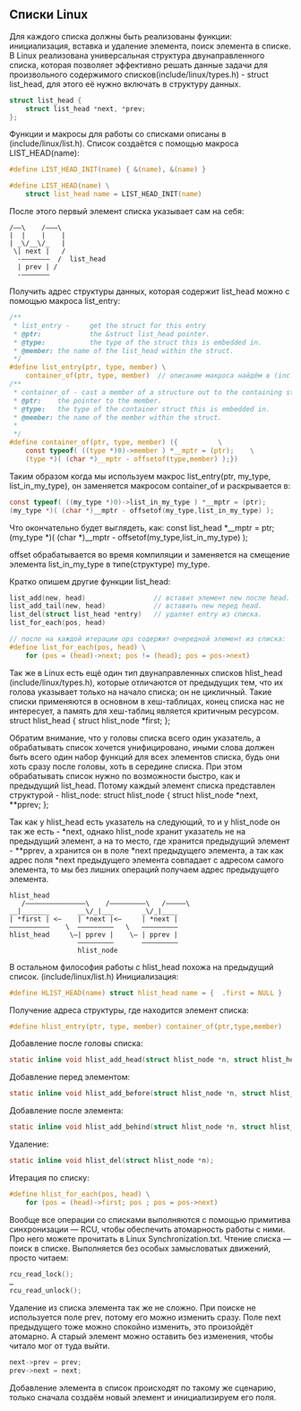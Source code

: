 ## Списки Linux

Для каждого списка должны быть реализованы функции: инициализация, вставка и
удаление элемента, поиск элемента в списке.
В Linux реализована универсальная структура двунаправленного списка, которая
позволяет эффективно решать данные задачи для произвольного содержимого
списков(include/linux/types.h) - struct list_head, для этого её нужно
включать в структуру данных.

```c
struct list_head {
    struct list_head *next, *prev;
};
```

Функции и макросы для работы со списками описаны в (include/linux/list.h).
Список создаётся с помощью макроса LIST_HEAD(name):

```c
#define LIST_HEAD_INIT(name) { &(name), &(name) }

#define LIST_HEAD(name) \
    struct list_head name = LIST_HEAD_INIT(name)
```

После этого первый элемент списка указывает сам на себя:

```
/——\    /———\
|  |    |    |
| _\/__\/_   |
 \| next |   /
  -———————  /  list_head
  | prev | /
  -———————
```

Получить адрес структуры данных, которая содержит list\_head можно с помощью макроса list\_entry:

```c
/**
 * list_entry -     get the struct for this entry
 * @ptr:            the &struct list_head pointer.
 * @type:           the type of the struct this is embedded in.
 * @member: the name of the list_head within the struct.
 */
#define list_entry(ptr, type, member) \
    container_of(ptr, type, member)  // описание макроса найдём в (include/linux/kernel.h)
/**
 * container_of - cast a member of a structure out to the containing structure
 * @ptr:    the pointer to the member.
 * @type:   the type of the container struct this is embedded in.
 * @member: the name of the member within the struct.
 *
 */
#define container_of(ptr, type, member) ({          \
    const typeof( ((type *)0)->member ) *__mptr = (ptr);    \
    (type *)( (char *)__mptr - offsetof(type,member) );})
```

Таким образом когда мы используем макрос list_entry(ptr, my_type,
list_in_my_type), он заменяется макросом container_of и раскрывается в:

```c
const typeof( ((my_type *)0)->list_in_my_type ) *__mptr = (ptr);
(my_type *)( (char *)__mptr - offsetof(my_type,list_in_my_type) );
```

Что окончательно будет выглядеть, как:
const list_head *__mptr = ptr;
(my_type *)( (char *)__mptr  - offsetof(my_type,list_in_my_type) );

offset обрабатывается во время компиляции и заменяется на смещение элемента
list_in_my_type в типе(структуре) my_type.

Кратко опишем другие функции list_head:

```c
list_add(new, head)                 // вставит элемент new после head.
list_add_tail(new, head)            // вставить new перед head.
list_del(struct list_head *entry)   // удаляет entry из списка.
list_for_each(pos, head)

// после на каждой итерации ops содержит очередной элемент из списка:
#define list_for_each(pos, head) \
    for (pos = (head)->next; pos != (head); pos = pos->next)
```

Так же в Linux есть ещё один тип двунаправленных списков hlist_head
(include/linux/types.h), которые отличаются от предыдущих тем, что их
голова указывает только на начало списка; он не цикличный. Такие списки
применяются в основном в хеш-таблицах, конец списка нас не интересует, а
память для хеш-таблиц является критичным ресурсом.
struct hlist_head {
    struct hlist_node *first;
};

Обратим внимание, что у головы списка всего один указатель, а обрабатывать
список хочется унифицировано, иными слова должен быть всего один набор
функций для всех элементов списка, будь они хоть сразу после головы, хоть в
середине списка. При этом обрабатывать список нужно по возможности быстро,
как и предыдущий list_head. Потому каждый элемент списка представлен
структурой - hlist_node:
struct hlist_node {
    struct hlist_node *next, **pprev;
};

Так как у hlist_head есть указатель на следующий, то и у hlist_node он так
же есть - *next, однако hlist_node хранит указатель  не на предыдущий
элемент, а на то место, где хранится предыдущий элемент -  **pprev, а
хранится он в поле *next предыдущего элемента, а так как адрес поля *next
предыдущего элемента совпадает с адресом самого элемента, то мы без лишних
операций получаем адрес предыдущего элемента.

```
hlist_head
   /———————————————\    /—————————\   /—————\
__|_______       __\/_|___       _\/_|____
| *first | <—    | *next |<—     | *next |
——————————    \  —————————   \   —————————
hlist_head     \—| pprev |    \— | pprev |
                 —————————       —————————
                 hlist_node
```

В остальном философия работы с  hlist_head похожа на предыдущий список.
(include/linux/list.h)
Инициализация:
```c
#define HLIST_HEAD(name) struct hlist_head name = {  .first = NULL }
```
Получение адреса структуры, где находится элемент списка:
```c
#define hlist_entry(ptr, type, member) container_of(ptr,type,member)
```
Добавление после головы списка:
```c
static inline void hlist_add_head(struct hlist_node *n, struct hlist_head *h);
```
Добавление перед элементом:
```c
static inline void hlist_add_before(struct hlist_node *n, struct hlist_node *next);
```
Добавление после элемента:
```c
static inline void hlist_add_behind(struct hlist_node *n, struct hlist_node *prev);
```
Удаление:
```c
static inline void hlist_del(struct hlist_node *n);
```
Итерация по списку:
```c
#define hlist_for_each(pos, head) \
    for (pos = (head)->first; pos ; pos = pos->next)
```
Вообще все операции со списками выполняются с помощью примитива
синхронизации — RCU, чтобы обеспечить атомарность работы с ними. Про него
можете прочитать в Linux Synchronization.txt.
Чтение списка — поиск в списке. Выполняется без особых замысловатых
движений, просто читаем:
```c
rcu_read_lock();
…
rcu_read_unlock();
```
Удаление из списка элемента так же не сложно. При поиске не используется
поле prev, потому его можно изменить сразу. Поле next предыдущего тоже
можно спокойно изменить, это произойдёт атомарно. А старый элемент можно
оставить без изменения, чтобы читало мог от туда выйти.
```c
next->prev = prev;
prev->next = next;
```
Добавление элемента в список происходят по такому же сценарию, только
сначала создаём новый элемент и инициализируем его поля.
